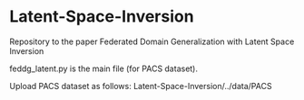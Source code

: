 # Latent-Space-Inversion
Repository to the paper Federated Domain Generalization with Latent Space Inversion 


feddg_latent.py is the main file (for PACS dataset).


Upload PACS dataset as follows: Latent-Space-Inversion/../data/PACS
